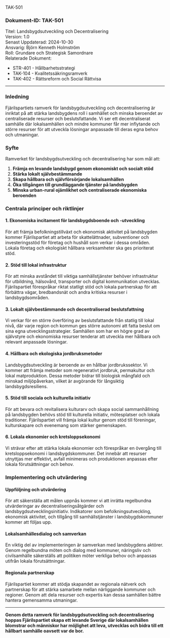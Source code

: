 TAK-501
### Dokument-ID: TAK-501  
Titel: Landsbygdsutveckling och Decentralisering  
Version: 1.0  
Senast Uppdaterad: 2024-10-30  
Ansvarig: Björn Kenneth Holmström  
Roll: Grundare och Strategisk Samordnare  
Relaterade Dokument:

- STR-401 - Hållbarhetsstrategi  
- TAK-104 - Kvalitetssäkringsramverk  
- TAK-402 - Rättsreform och Social Rättvisa  

---

### Inledning  
Fjärilspartiets ramverk för landsbygdsutveckling och decentralisering är inriktat på att stärka landsbygdens roll i samhället och minska beroendet av centraliserade resurser och beslutsfattande. Vi ser ett decentraliserat samhälle där lokalsamhällen och mindre kommuner får mer inflytande och större resurser för att utveckla lösningar anpassade till deras egna behov och utmaningar. 

### Syfte  
Ramverket för landsbygdsutveckling och decentralisering har som mål att:

1. **Främja en levande landsbygd genom ekonomiskt och socialt stöd**  
2. **Stärka lokalt självbestämmande**  
3. **Skapa hållbara och självförsörjande lokalsamhällen**  
4. **Öka tillgången till grundläggande tjänster på landsbygden**  
5. **Minska urban-rural ojämlikhet och centraliserade ekonomiska beroenden**

### Centrala principer och riktlinjer

#### 1. Ekonomiska incitament för landsbygdsboende och -utveckling  
För att främja befolkningstillväxt och ekonomisk aktivitet på landsbygden kommer Fjärilspartiet att arbeta för skattelättnader, subventioner och investeringsstöd för företag och hushåll som verkar i dessa områden. Lokala företag och ekologiskt hållbara verksamheter ska ges prioriterat stöd.

#### 2. Stöd till lokal infrastruktur  
För att minska avståndet till viktiga samhällstjänster behöver infrastruktur för utbildning, hälsovård, transporter och digital kommunikation utvecklas. Fjärilspartiet förespråkar riktat statligt stöd och lokala partnerskap för att förbättra vägar, bredbandsnät och andra kritiska resurser i landsbygdsområden.

#### 3. Lokalt självbestämmande och decentraliserad beslutsfattning  
Vi verkar för en större överföring av beslutsfattande från statlig till lokal nivå, där varje region och kommun ges större autonomi att fatta beslut om sina egna utvecklingsstrategier. Samhällen som har en högre grad av självstyre och ekonomiska resurser tenderar att utveckla mer hållbara och relevant anpassade lösningar.

#### 4. Hållbara och ekologiska jordbruksmetoder  
Landsbygdsutveckling är beroende av en hållbar jordbrukssektor. Vi kommer att främja metoder som regenerativt jordbruk, permakultur och lokal matproduktion. Dessa metoder bidrar till biologisk mångfald och minskad miljöpåverkan, vilket är avgörande för långsiktig landsbygdsresiliens.

#### 5. Stöd till sociala och kulturella initiativ  
För att bevara och revitalisera kulturarv och skapa social sammanhållning på landsbygden behövs stöd till kulturella initiativ, mötesplatser och lokala traditioner. Fjärilspartiet vill främja lokal kultur genom stöd till föreningar, kulturskapare och evenemang som stärker gemenskapen.

#### 6. Lokala ekonomier och kretsloppsekonomi  
Vi strävar efter att stärka lokala ekonomier och förespråkar en övergång till kretsloppsekonomi i landsbygdskommuner. Det innebär att resurser utnyttjas mer effektivt, avfall minimeras och produktionen anpassas efter lokala förutsättningar och behov.

### Implementering och utvärdering  

#### Uppföljning och utvärdering  
För att säkerställa att målen uppnås kommer vi att inrätta regelbundna utvärderingar av decentraliseringsåtgärder och landsbygdsutvecklingsinitiativ. Indikatorer som befolkningsutveckling, ekonomisk aktivitet, och tillgång till samhällstjänster i landsbygdskommuner kommer att följas upp.

#### Lokalsamhällesdialog och samverkan  
En viktig del av implementeringen är samverkan med landsbygdens aktörer. Genom regelbundna möten och dialog med kommuner, näringsliv och civilsamhälle säkerställs att politiken möter verkliga behov och anpassas utifrån lokala förutsättningar.

#### Regionala partnerskap
Fjärilspartiet kommer att stödja skapandet av regionala nätverk och partnerskap för att stärka samarbete mellan närliggande kommuner och regioner. Genom att dela resurser och expertis kan dessa samhällen bättre hantera gemensamma utmaningar.

---

**Genom detta ramverk för landsbygdsutveckling och decentralisering hoppas Fjärilspartiet skapa ett levande Sverige där lokalsamhällen blomstrar och människor har möjlighet att leva, utvecklas och bidra till ett hållbart samhälle oavsett var de bor.**

